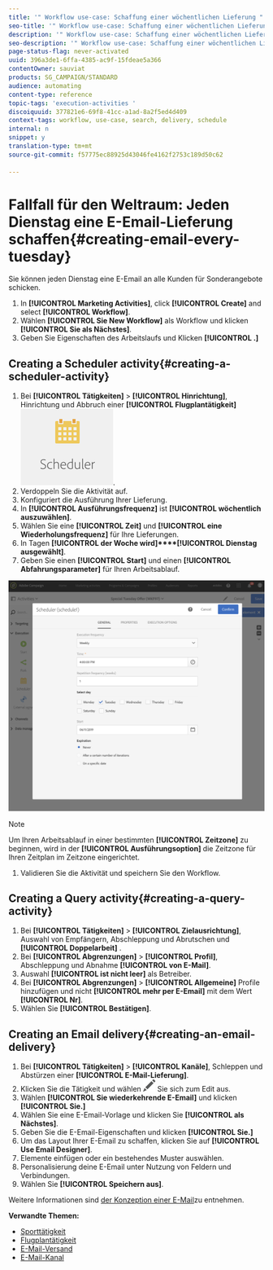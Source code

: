 ```yaml
---
title: '" Workflow use-case: Schaffung einer wöchentlichen Lieferung "'
seo-title: '" Workflow use-case: Schaffung einer wöchentlichen Lieferung "'
description: '" Workflow use-case: Schaffung einer wöchentlichen Lieferung "'
seo-description: '" Workflow use-case: Schaffung einer wöchentlichen Lieferung "'
page-status-flag: never-activated
uuid: 396a3de1-6ffa-4385-ac9f-15fdeae5a366
contentOwner: sauviat
products: SG_CAMPAIGN/STANDARD
audience: automating
content-type: reference
topic-tags: 'execution-activities '
discoiquuid: 377821e6-69f8-41cc-a1ad-8a2f5ed4d409
context-tags: workflow, use-case, search, delivery, schedule
internal: n
snippet: y
translation-type: tm+mt
source-git-commit: f57775ec88925d43046fe4162f2753c189d50c62

---
```



# Fallfall für den Weltraum: Jeden Dienstag eine E-Email-Lieferung schaffen{#creating-email-every-tuesday}

Sie können jeden Dienstag eine E-Email an alle Kunden für Sonderangebote schicken.

1. In **[!UICONTROL Marketing Activities]**, click **[!UICONTROL Create]** and select **[!UICONTROL Workflow]**.
1. Wählen **[!UICONTROL Sie New Workflow]** als Workflow und klicken **[!UICONTROL Sie als Nächstes]**.
1. Geben Sie Eigenschaften des Arbeitslaufs und Klicken **[!UICONTROL .]**

## Creating a Scheduler activity{#creating-a-scheduler-activity}

1. Bei **[!UICONTROL Tätigkeiten]** &gt; **[!UICONTROL Hinrichtung]**, Hinrichtung und Abbruch einer **[!UICONTROL Flugplantätigkeit]**![](assets/scheduler_icon.png).
1. Verdoppeln Sie die Aktivität auf.
1. Konfiguriert die Ausführung Ihrer Lieferung.
1. In **[!UICONTROL Ausführungsfrequenz]** ist **[!UICONTROL wöchentlich auszuwählen]**.
1. Wählen Sie eine **[!UICONTROL Zeit]** und **[!UICONTROL eine Wiederholungsfrequenz]** für Ihre Lieferungen.
1. In Tagen **[!UICONTROL der Woche wird]****[!UICONTROL Dienstag ausgewählt]**.
1. Geben Sie einen **[!UICONTROL Start]** und einen **[!UICONTROL Abfahrungsparameter]** für Ihren Arbeitsablauf.

![](assets/scheduler_properties.png)

>[!NOTE]
>
>Um Ihren Arbeitsablauf in einer bestimmten **[!UICONTROL Zeitzone]** zu beginnen, wird in der **[!UICONTROL Ausführungsoption]** die Zeitzone für Ihren Zeitplan im Zeitzone eingerichtet.

1. Validieren Sie die Aktivität und speichern Sie den Workflow.

## Creating a Query activity{#creating-a-query-activity}

1. Bei **[!UICONTROL Tätigkeiten]** &gt; **[!UICONTROL Zielausrichtung]**, Auswahl von Empfängern, Abschleppung und Abrutschen und **[!UICONTROL Doppelarbeit]** .
1. Bei **[!UICONTROL Abgrenzungen]** &gt; **[!UICONTROL Profil]**, Abschleppung und Abnahme **[!UICONTROL von E-Mail]**.
1. Auswahl **[!UICONTROL ist nicht leer]** als Betreiber.
1. Bei **[!UICONTROL Abgrenzungen]** &gt; **[!UICONTROL Allgemeine]** Profile hinzufügen und nicht **[!UICONTROL mehr per E-Email]** mit dem Wert **[!UICONTROL Nr]**.
1. Wählen Sie **[!UICONTROL Bestätigen]**.

## Creating an Email delivery{#creating-an-email-delivery}

1. Bei **[!UICONTROL Tätigkeiten]** &gt; **[!UICONTROL Kanäle]**, Schleppen und Abstürzen einer **[!UICONTROL E-Mail-Lieferung]**.
1. Klicken Sie die Tätigkeit und wählen ![](assets/edit_darkgrey-24px.png) Sie sich zum Edit aus.
1. Wählen **[!UICONTROL Sie wiederkehrende E-Email]** und klicken **[!UICONTROL Sie.]**
1. Wählen Sie eine E-Email-Vorlage und klicken Sie **[!UICONTROL als Nächstes]**.
1. Geben Sie die E-Email-Eigenschaften und klicken **[!UICONTROL Sie.]**
1. Um das Layout Ihrer E-Email zu schaffen, klicken Sie auf **[!UICONTROL Use Email Designer]**.
1. Elemente einfügen oder ein bestehendes Muster auswählen.
1. Personalisierung deine E-Email unter Nutzung von Feldern und Verbindungen.
1. Wählen Sie **[!UICONTROL Speichern aus]**.

Weitere Informationen sind [der Konzeption einer E-Mail](../../designing/using/about-email-content-design.md#designing-an-email-content-from-scratch)zu entnehmen.

**Verwandte Themen:**

* [Sporttätigkeit](../..//automating/using/query.md)
* [Flugplantätigkeit](../..//automating/using/scheduler.md)
* [E-Mail-Versand](../..//automating/using/email-delivery.md)
* [E-Mail-Kanal](../..//channels/using/creating-an-email.md)
